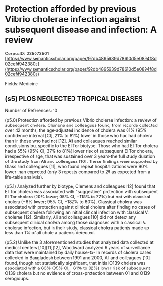 # Protection afforded by previous Vibrio cholerae infection against subsequent disease and infection: A review

CorpusID: 235073501 - [https://www.semanticscholar.org/paper/92db4895639d78610d5e0894f8d02cefd942380e](https://www.semanticscholar.org/paper/92db4895639d78610d5e0894f8d02cefd942380e)

Fields: Medicine

## (s5) PLOS NEGLECTED TROPICAL DISEASES
Number of References: 10

(p5.0) Protection afforded by previous Vibrio cholerae infection: a review of subsequent cholera. Clemens and colleagues found, from records collected over 42 months, the age-adjusted incidence of cholera was 61% (95% confidence interval [CI], 21% to 81%) lower in those who had had cholera than in those who had not [12]. Ali and colleagues reached similar conclusions but specific to the El Tor biotype. Those who had El Tor cholera had a 65% (95% CI, 37% to 81%) lower risk of subsequent El Tor cholera, irrespective of age, that was sustained over 3 years-the full study duration of the study from Ali and colleagues [10]. These findings were supported by Glass and colleagues [11], who found repeat hospitalizations were 90% lower than expected (only 3 repeats compared to 29 as expected from a life-table analysis).

(p5.1) Analyzed further by biotype, Clemens and colleagues [12] found that El Tor cholera was associated with "suggestive" protection with subsequent El Tor cholera (29% lower; 95% CI, −118% to 77%) but not with classical cholera (−6% lower; 95% CI, −182% to 60%). Classical cholera was associated with protection against clinical cholera after finding no cases of subsequent cholera following an initial clinical infection with classical V. cholerae [12]. Similarly, Ali and colleagues [10] did not detect any subsequent clinical cholera among those diagnosed with a classical V. cholerae infection, but in their study, classical cholera patients made up less than 1% of all cholera patients detected.

(p5.2) Unlike the 3 aforementioned studies that analyzed data collected at medical centers [10][11][12], Woodward analyzed 6 years of surveillance data that were maintained by daily house-to- In records of cholera cases collected in Bangladesh between 1991 and 2000, Ali and colleagues [10] found, though not statistically significant, that initial O139 cholera was associated with a 63% (95% CI, −61% to 92%) lower risk of subsequent O139 cholera but no evidence of cross-protection between O1 and O139 serogroups.
